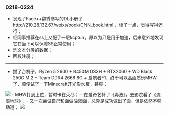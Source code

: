 ### 0218-0224
- 发现了Face++魏秀参写的DL小册子http://210.28.132.67/weixs/book/CNN_book.html ，读了一点，觉得写得还行；
- 经同事推荐在ss上又配了一层kcptun，原以为只是用于加速，后来意外地发现它在当下可以保障SS正常使用；
- 洗文本分类的数据；
- 回校注册；
---
- 攒了台机子，Ryzen 5 2600 + B450M DS3H + RTX2060 + WD Black 250G M.2 + Team DDR4 2666 8G + 启航者F1，终于可以高画质玩MHW了，顺便试了一下Minecraft开光影水反，甚爽；
<img src="WechatIMG167.png">
- MHW打到上位，暂时卡在灭尽；
- 在爱奇艺补了《毒液》，去影院看了《流浪地球》；
- 又一次尝试自己和面做油泼面，总算是成功做出了面，但是依然不够劲道；
<img src="WechatIMG168.png">
